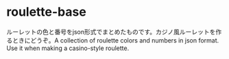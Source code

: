 # roulette-base
ルーレットの色と番号をjson形式でまとめたものです。カジノ風ルーレットを作るときにどうぞ。A collection of roulette colors and numbers in json format. Use it when making a casino-style roulette.
